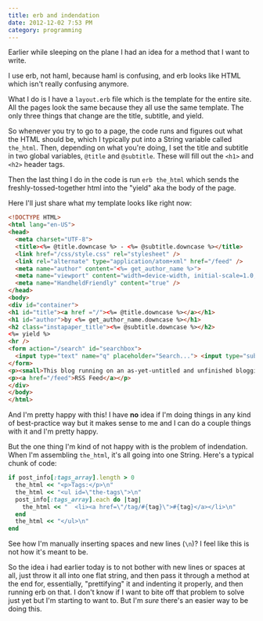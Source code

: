 ```yaml
---
title: erb and indendation
date: 2012-12-02 7:53 PM
category: programming
---
```


Earlier while sleeping on the plane I had an idea for a method that I want to write.

I use erb, not haml, because haml is confusing, and erb looks like HTML which isn't really confusing anymore.

What I do is I have a `layout.erb` file which is the template for the entire site. All the pages look the same because they all use the same template. The only three things that change are the title, subtitle, and yield.

So whenever you try to go to a page, the code runs and figures out what the HTML should be, which I typically put into a String variable called `the_html`. Then, depending on what you're doing, I set the title and subtitle in two global variables, `@title` and `@subtitle`. These will fill out the `<h1>` and `<h2>` header tags.

Then the last thing I do in the code is run `erb the_html` which sends the freshly-tossed-together html into the "yield" aka the body of the page.

Here I'll just share what my template looks like right now:

```html
<!DOCTYPE HTML>
<html lang="en-US">
<head>
  <meta charset="UTF-8">
  <title><%= @title.downcase %> - <%= @subtitle.downcase %></title>
  <link href="/css/style.css" rel="stylesheet" />
  <link rel="alternate" type="application/atom+xml" href="/feed" />
  <meta name="author" content="<%= get_author_name %>">
  <meta name="viewport" content="width=device-width, initial-scale=1.0, maximum-scale=1.0, user-scalable=no" />
  <meta name="HandheldFriendly" content="true" />
</head>
<body>
<div id="container">
<h1 id="title"><a href ="/"><%= @title.downcase %></a></h1>
<h1 id="author">by <%= get_author_name.downcase %></h1>
<h2 class="instapaper_title"><%= @subtitle.downcase %></h2>
<%= yield %>
<hr />
<form action="/search" id="searchbox">
  <input type="text" name="q" placeholder="Search..."> <input type="submit" value="search">
</form>
<p><small>This blog running on an as-yet-untitled and unfinished blogging engine created by <a href="http://maxjacobson.net">Max Jacobson</a> on the morning of December 1, 2012. It uses Ruby, Sinatra, and Heroku.</small></p>
<p><a href="/feed">RSS Feed</a></p>
</div>
</body>
</html>
```

And I'm pretty happy with this! I have **no** idea if I'm doing things in any kind of best-practice way but it makes sense to me and I can do a couple things with it and I'm pretty happy.

But the one thing I'm kind of not happy with is the problem of indendation. When I'm assembling `the_html`, it's all going into one String. Here's a typical chunk of code:

```ruby
if post_info[:tags_array].length > 0
  the_html << "<p>Tags:</p>\n"
  the_html << "<ul id=\"the-tags\">\n"
  post_info[:tags_array].each do |tag|
    the_html << "  <li><a href=\"/tag/#{tag}\">#{tag}</a></li>\n"
  end
  the_html << "</ul>\n"
end
```

See how I'm manually inserting spaces and new lines (`\n`)? I feel like this is not how it's meant to be.

So the idea i had earlier today is to not bother with new lines or spaces at all, just throw it all into one flat string, and then pass it through a method at the end for, essentially, "prettifying" it and indenting it properly, and then running erb on that. I don't know if I want to bite off that problem to solve just yet but I'm starting to want to. But I'm *sure* there's an easier way to be doing this.
